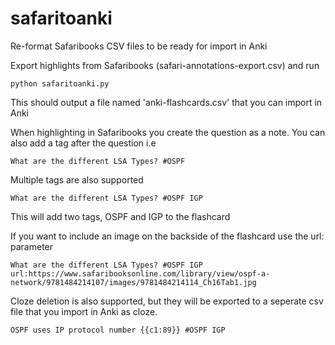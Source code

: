 # safaritoanki
Re-format Safaribooks CSV files to be ready for import in Anki

Export highlights from Safaribooks (safari-annotations-export.csv) and run

    python safaritoanki.py


This should output a file named 'anki-flashcards.csv' that you can import in Anki

When highlighting in Safaribooks you create the question as a note. 
You can also add a tag after the question i.e

    What are the different LSA Types? #OSPF
    
Multiple tags are also supported

    What are the different LSA Types? #OSPF IGP

This will add two tags, OSPF and IGP to the flashcard

If you want to include an image on the backside of the flashcard use the url: parameter

    What are the different LSA Types? #OSPF IGP url:https://www.safaribooksonline.com/library/view/ospf-a-network/9781484214107/images/9781484214114_Ch16Tab1.jpg

Cloze deletion is also supported, but they will be exported to a seperate csv file that you import in Anki as cloze.

    OSPF uses IP protocol number {{c1:89}} #OSPF IGP
